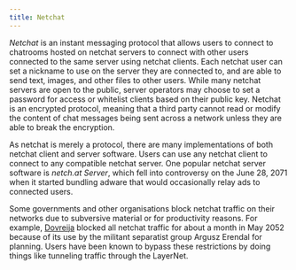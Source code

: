 ```yaml
---
title: Netchat
---
```

*Netchat* is an instant messaging protocol that allows users to connect
to chatrooms hosted on netchat servers to connect with other users
connected to the same server using netchat clients. Each netchat user
can set a nickname to use on the server they are connected to, and are
able to send text, images, and other files to other users. While many
netchat servers are open to the public, server operators may choose to
set a password for access or whitelist clients based on their public
key. Netchat is an encrypted protocol, meaning that a third party cannot
read or modify the content of chat messages being sent across a network
unless they are able to break the encryption.

As netchat is merely a protocol, there are many implementations of both
netchat client and server software. Users can use any netchat client to
connect to any compatible netchat server. One popular netchat server
software is *netch.at Server*, which fell into controversy on the June
28, 2071 when it started bundling adware that would occasionally relay
ads to connected users.

Some governments and other organisations block netchat traffic on their
networks due to subversive material or for productivity reasons. For
example, [Dovreija](Malaszec "wikilink") blocked all netchat traffic for
about a month in May 2052 because of its use by the militant separatist
group Argusz Erendal for planning. Users have been known to bypass these
restrictions by doing things like tunneling traffic through the
LayerNet.